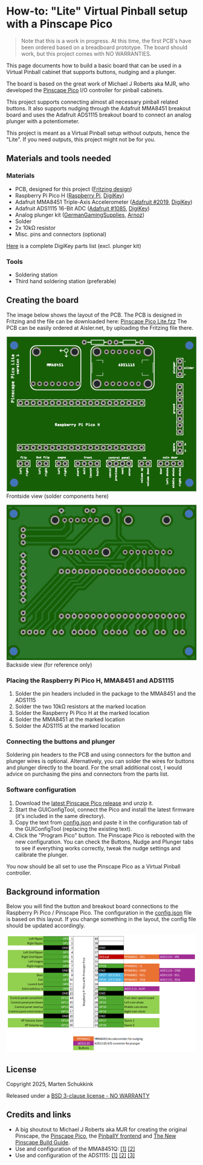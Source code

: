 # How-to: "Lite" Virtual Pinball setup with a Pinscape Pico

> Note that this is a work in progress. At this time, the first PCB's have been ordered based on a breadboard prototype. The board should work, but this project comes with NO WARRANTIES.

This page documents how to build a basic board that can be used in a Virtual Pinball cabinet that supports buttons, nudging and a plunger.

The board is based on the great work of Michael J Roberts aka MJR, who developed the [Pinscape Pico](https://github.com/mjrgh/PinscapePico/) I/O controller for pinball cabinets.

This project supports connecting almost all necessary pinball related buttons. It also supports nudging through the Adafruit MMA8451 breakout board and uses the Adafruit ADS1115 breakout board to connect an analog plunger with a potentiometer.

This project is meant as a Virtual Pinball setup without outputs, hence the "Lite". If you need outputs, this project might not be for you. 

## Materials and tools needed

### Materials

- PCB, designed for this project ([Fritzing design](<Pinscape Pico Lite.fzz>))
- Raspberry Pi Pico H ([Raspberry Pi](https://www.raspberrypi.com/documentation/microcontrollers/pico-series.html#pico-1-family), [DigiKey](https://www.digikey.nl/nl/products/detail/raspberry-pi/SC0917/16608257))
- Adafruit MMA8451 Triple-Axis Accelerometer ([Adafruit #2019](https://www.adafruit.com/product/2019), [DigiKey](https://www.digikey.nl/nl/products/detail/adafruit-industries-llc/2019/4990790))
- Adafruit ADS1115 16-Bit ADC ([Adafruit #1085](https://www.adafruit.com/product/1085), [DigiKey](https://www.digikey.nl/nl/products/detail/adafruit-industries-llc/1085/5761229))
- Analog plunger kit ([GermanGamingSupplies](https://germangamingsupplies.com/Analog-Plunger-Set), [Arnoz](https://shop.arnoz.com/en/19-plunger))
- Solder
- 2x 10kΩ resistor
- Misc. pins and connectors (optional)

[Here](parts.csv) is a complete DigiKey parts list (excl. plunger kit)

### Tools

- Soldering station
- Third hand soldering station (preferable)

## Creating the board

The image below shows the layout of the PCB. The PCB is designed in Fritzing and the file can be downloaded here: [Pinscape Pico Lite.fzz](<Pinscape Pico Lite.fzz>) The PCB can be easily ordered at Aisler.net, by uploading the Fritzing file there.

![PCB frontside](front.png)
Frontside view (solder components here)

![PCB backside](back.png)
Backside view (for reference only)

### Placing the Raspberry Pi Pico H, MMA8451 and ADS1115
1. Solder the pin headers included in the package to the MMA8451 and the ADS1115
1. Solder the two 10kΩ resistors at the marked location
1. Solder the Raspberry Pi Pico H at the marked location
1. Solder the MMA8451 at the marked location
1. Solder the ADS1115 at the marked location

### Connecting the buttons and plunger
Soldering pin headers to the PCB and using connectors for the button and plunger wires is optional. Alternatively, you can solder the wires for buttons and plunger directly to the board. For the small additional cost, I would advice on purchasing the pins and connectors from the parts list.

### Software configuration

1. Download the [latest Pinscape Pico release](https://github.com/mjrgh/PinscapePico/releases) and unzip it.
1. Start the GUIConfigTool, connect the Pico and install the latest firmware (it's included in the same directory).
1. Copy the text from [config.json](config.json) and paste it in the configuration tab of the GUIConfigTool (replacing the existing text).
1. Click the "Program Pico" button. The Pinscape Pico is rebooted with the new configuration. You can check the Buttons, Nudge and Plunger tabs to see if everything works correctly, tweak the nudge settings and calibrate the plunger.

You now should be all set to use the Pinscape Pico as a Virtual Pinball controller. 

## Background information

Below you will find the button and breakout board connections to the Raspberry Pi Pico / Pinscape Pico. The configuration in the [config.json](config.json) file is based on this layout. If you change something in the layout, the config file should be updated accordingly.
 
![Pinscape Pico: buttons and breakout boards](pinscape-pico-buttons-and-breakout-boards.png)


## License
Copyright 2025, Marten Schukkink

Released under a [BSD 3-clause license - NO WARRANTY](license.txt)

## Credits and links

- A big shoutout to Michael J Roberts aka MJR for creating the original Pinscape, the [Pinscape Pico](https://github.com/mjrgh/PinscapePico/), the [PinballY frontend](http://mjrnet.org/pinscape/PinballY.php) and [The New Pinscape Build Guide](http://mjrnet.org/pinscape/BuildGuideV2/BuildGuide.php).
- Use and configuration of the MMA8451Q: [[1]](https://github.com/mjrgh/PinscapePico/blob/main/Guides/MMA8451Q-Setup.md) [[2]](http://mjrnet.org/pinscape/PinscapePico/Help/JSONConfigRef.htm#mma8451q)
- Use and configuration of the ADS1115: [[1]](https://github.com/mjrgh/PinscapePico/tree/main/ExpansionBoards/DIY-Friendly#ads1115-adc) [[2]](http://mjrnet.org/pinscape/PinscapePico/Help/JSONConfigRef.htm#ads1115)  [[3]](https://learn.adafruit.com/adafruit-4-channel-adc-breakouts)